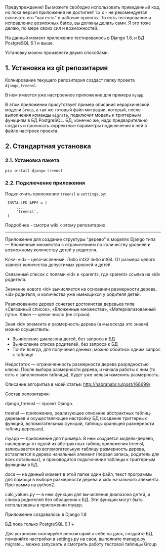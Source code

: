 Предупреждение! Вы можете свободно использовать приведенный код, но пока версия приложения не достигнет 1.х.х - не рекомендуется включать его "как есть" в рабочие проекты. То есть тестирование и исправление возможных багов, вы должны делать сами. Я это тоже делаю, по мере своих сил и возможностей.  

На данный момент приложение тестировалось в Django 1.8, и БД PostgreSQL 9.1 и выше.

Установку можно произвести двумя способами.

## 1. Установка из git репозитария

Колнирование текущего репозитария создаст папку проекта `django_treensl`.

В нем имеется уже настроенное приложение для примера `myapp`.

В этом приложении присутствует пример описания иерархической модели `Group`, а так же готовый файл миграции, который, после выполнения команды `migrate`, подключит модель к триггерным функциям в БД PostgreSQL. БД, конечно же, надо предварительно создать и прописать корректные параметры подключения к ней в файле настроек проекта.

## 2. Стандартная установка

### 2.1. Установка пакета

`pip install django-treensl`

### 2.2. Подключение приложения

Подключить приложение `treensl` в `settings.py`:

     INSTALLED_APPS = (
         ...,
         'treensl',
     )



Подробнее - смотри wiki к этому репозитарию





---------
Приложение для создание структуры "дерево" в моделях Django типа — Вложенные 
множества с ограничением по количеству уровней и возможному количеству детей 
у родителя.

Ключ «id» - целочисленный. Либо int32 либо int64. 
От размера целого зависят количества допустимых уровней и детей.

Связанный список с полями «id» и «parent», где «parent» ссылка на «id» родителя.

Значение нового «id» вычисляется на основании размерности дерева, «id» родителя, 
и количества уже имеющихся у родителя детей.

Реализованное дерево сочетает достоинства деревьев типа «Связанный список», 
«Вложенные множества», «Материализованный путь». 
Ключ — целое число (не строка). 

Зная «id» элемента и размерность дерева (а мы всегда это знаем) можно осуществить:
- Вычисление диапазона детей, без запроса к БД
- Вычисление списка родителей, без запроса к БД
- Почти всегда, для получения данных, можно обойтись одним запрос к таблице

Недостаток — ограниченность размерности дерева разрядностью ключа. 
После выбора размерности дерева, и начала работы с ним (то есть с заполнением таблицы), 
будет уже нельзя изменить размерность.

Описание алгоритма в моей статье:
http://habrahabr.ru/post/166699/

Состав репозитария:

django_treensl — проект Django.

treensl — приложение, реализующее описание абстрактных таблиц-деревьев и 
осуществляющее настройку БД (создание триггерных функций, вспомогательных функций, 
таблицы хранящей размерности таблиц-деревьев).

myapp — приложение для примера. В нем создается модель-дерево, наследница от одной 
из абстрактных таблиц приложения treensl, записывается во вспомогательную таблицу 
размерность дерева, вставляется в дерево начальный элемент (первая запись, родитель 
для всех остальных), и производится подключение таблицы к триггерным функциям в БД.

docs — на данный момент в этой папке один файл, текст программы для помощи в выборе 
размерности дерева и «id» начального элемента. Программа на python2.

calc_values.py — в нем функции для вычисления диапазона детей, и списка родителей 
без обращения к БД. Эти функции могут быть использованы в приложении myapp.

Приложение создавалось в Django 1.8

БД пока только PostgreSQL 9.1 +

Для установки скопируйте репозитарий к себе на диск, создайте БД, поменяйте настройки 
в settings.py на свои, выполните manage.py migrate... можно запускать и смотреть работу 
тестовой таблицы Group